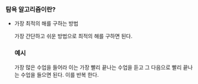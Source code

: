 

### 탐욕 알고리즘이란?
- 가장 최적의 해를 구하는 방법
  
  가장 간단하고 쉬운 방법으로 최적의 해를 구하면 된다.


  ### 예시
  가장 많은 수업을 들어라
  이는 가장 빨리 끝나는 수업을 듣고 그 다음으로 빨리 끝나는 수업을 들으면 된다. 이를 반복 한다.